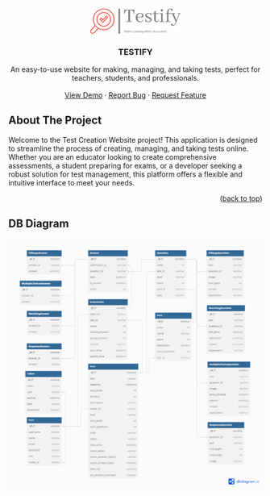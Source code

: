 <a name="readme-top"></a>

<!-- PROJECT LOGO -->
<br />
<div align="center">
  <a href="https://github.com/levanthien1812/testify-web">
    <img src="src/assets/images/logo-testify.png" alt="Logo" width="180">
  </a>

  <h3 align="center">TESTIFY</h3>

  <p align="center">
    An easy-to-use website for making, managing, and taking tests, perfect
for teachers, students, and professionals.
    <br />
    <br />
    <a href="https://money-master-nine.vercel.app/">View Demo</a>
    ·
    <a href="https://github.com/levanthien1812/testify-web/issues">Report Bug</a>
    ·
    <a href="https://github.com/levanthien1812/testify-web/issues">Request Feature</a>
  </p>
</div>

<!-- ABOUT THE PROJECT -->

## About The Project

Welcome to the Test Creation Website project! This application is designed to streamline the process of creating, managing, and taking tests online. Whether you are an educator looking to create comprehensive assessments, a student preparing for exams, or a developer seeking a robust solution for test management, this platform offers a flexible and intuitive interface to meet your needs.

<p align="right">(<a href="#readme-top">back to top</a>)</p>

## DB Diagram

<img src="src/assets/images/testiy-db-diagram.png" alt="db-diagram">
